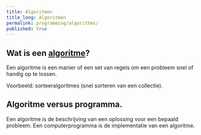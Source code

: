 ```yaml
---
title: Algoritmen
title_long: Algoritmen
permalink: programming/algorithms/
published: true
---
```


Wat is een [algoritme](https://nl.wikipedia.org/wiki/Algoritme)?
----------------------------------------------------------------
Een algoritme is een manier of een set van regels om een probleem snel of handig op te lossen.

Voorbeeld: sorteeralgoritmes (snel sorteren van een collectie).

Algoritme versus programma.
---------------------------
Een algoritme is de beschrijving van een oplossing voor een bepaald probleem.
Een computerprogramma is de implementatie van een algoritme.
